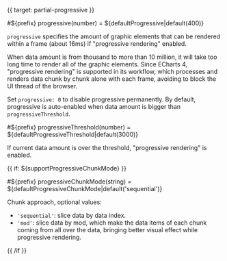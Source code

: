 
{{ target: partial-progressive }}

#${prefix} progressive(number) = ${defaultProgressive|default(400)}

`progressive` specifies the amount of graphic elements that can be rendered within a frame (about 16ms) if "progressive rendering" enabled.

When data amount is from thousand to more than 10 million, it will take too long time to render all of the graphic elements. Since ECharts 4, "progressive rendering" is supported in its workflow, which processes and renders data chunk by chunk alone with each frame, avoiding to block the UI thread of the browser.

Set `progressive: 0` to disable progressive permanently. By default, progressive is auto-enabled when data amount is bigger than `progressiveThreshold`.

#${prefix} progressiveThreshold(number) = ${defaultProgressiveThreshold|default(3000)}

If current data amount is over the threshold, "progressive rendering" is enabled.

{{ if: ${supportProgressiveChunkMode} }}

#${prefix} progressiveChunkMode(string) = ${defaultProgressiveChunkMode|default('sequential')}

Chunk approach, optional values:
+ `'sequential'`: slice data by data index.
+ `'mod'`: slice data by mod, which make the data items of each chunk coming from all over the data, bringing better visual effect while progressive rendering.

{{ /if }}

